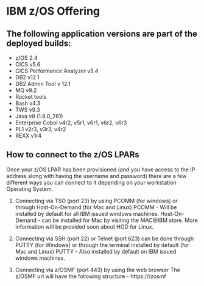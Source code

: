 # IBM z/OS Offering

## The following application versions are part of the deployed builds:

- z/OS 2.4
- CICS v5.6
- CICS Performance Analyzer v5.4
- DB2 v12.1
- DB2 Admin Tool v 12.1
- MQ v9.2
- Rocket tools
- Bash v4.3
- TWS v9.3
- Java v8 (1.8.0_281)
- Enterprise Cobol v4r2, v5r1, v6r1, v6r2, v6r3
- PL1 v2r3, v3r3, v4r2
- REXX v1r4

## How to connect to the z/OS LPARs

Once your z/OS LPAR has been provisioned (and you have access to the IP address along with having the username and password) there are a few different ways you can connect to it depending on your workstation Operating System.

1. Connecting via TSO (port 23) by using PCOMM (for windows) or through Host-On-Demand (for Mac and Linux) PCOMM - Will be installed by default for all IBM issued windows machines. Host-On-Demand - can be installed for Mac by visiting the MAC@IBM store. More information will be provided soon about HOD for Linux.

2.  Connecting via SSH (port 22) or Telnet (port 623) can be done through PUTTY (for Windows) or through the terminal installed by default (for Mac and Linux) PUTTY - Also installed by default on IBM issued windows machines.

3.  Connecting via z/OSMF (port 443) by using the web browser The z/OSMF url will have the following structure - https://<hostname>/zosmf 